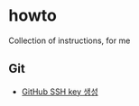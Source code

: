 # howto
Collection of instructions, for me
## Git
- [GitHub SSH key 생성](https://syung05.tistory.com/20)
